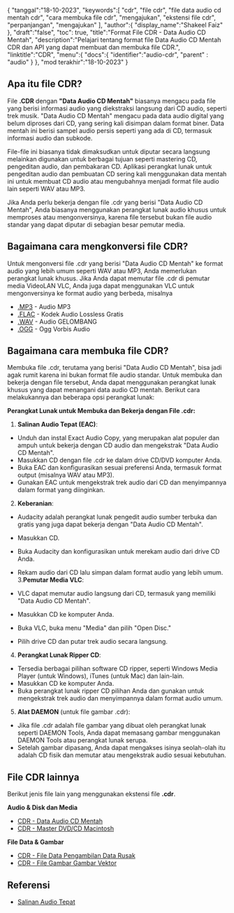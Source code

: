 {
"tanggal":"18-10-2023",
   "keywords":[
"cdr",
"file cdr",
"file data audio cd mentah cdr",
"cara membuka file cdr",
"mengajukan",
"ekstensi file cdr",
"perpanjangan",
"mengajukan"
],
   "author":{
"display_name":"Shakeel Faiz"
},
"draft":"false",
"toc": true,
"title":"Format File CDR - Data Audio CD Mentah",
   "description":"Pelajari tentang format file Data Audio CD Mentah CDR dan API yang dapat membuat dan membuka file CDR.",
"linktitle":"CDR",
   "menu":{
      "docs":{
         "identifier":"audio-cdr",
"parent" : "audio"
}
},
"mod terakhir":"18-10-2023"
}

## Apa itu file CDR?

File **.CDR** dengan **"Data Audio CD Mentah"** biasanya mengacu pada file yang berisi informasi audio yang diekstraksi langsung dari CD audio, seperti trek musik. "Data Audio CD Mentah" mengacu pada data audio digital yang belum diproses dari CD, yang sering kali disimpan dalam format biner. Data mentah ini berisi sampel audio persis seperti yang ada di CD, termasuk informasi audio dan subkode.

File-file ini biasanya tidak dimaksudkan untuk diputar secara langsung melainkan digunakan untuk berbagai tujuan seperti mastering CD, pengeditan audio, dan pembakaran CD. Aplikasi perangkat lunak untuk pengeditan audio dan pembuatan CD sering kali menggunakan data mentah ini untuk membuat CD audio atau mengubahnya menjadi format file audio lain seperti WAV atau MP3.

Jika Anda perlu bekerja dengan file .cdr yang berisi "Data Audio CD Mentah", Anda biasanya menggunakan perangkat lunak audio khusus untuk memproses atau mengonversinya, karena file tersebut bukan file audio standar yang dapat diputar di sebagian besar pemutar media.

## Bagaimana cara mengkonversi file CDR?

Untuk mengonversi file .cdr yang berisi "Data Audio CD Mentah" ke format audio yang lebih umum seperti WAV atau MP3, Anda memerlukan perangkat lunak khusus. Jika Anda dapat memutar file .cdr di pemutar media VideoLAN VLC, Anda juga dapat menggunakan VLC untuk mengonversinya ke format audio yang berbeda, misalnya

- [.MP3](/id/audio/mp3/) - Audio MP3
- [.FLAC](/id/audio/flac/) - Kodek Audio Lossless Gratis
- [.WAV](/id/audio/wav/) - Audio GELOMBANG
- [.OGG](/id/audio/ogg/) - Ogg Vorbis Audio

## Bagaimana cara membuka file CDR?

Membuka file .cdr, terutama yang berisi "Data Audio CD Mentah", bisa jadi agak rumit karena ini bukan format file audio standar. Untuk membuka dan bekerja dengan file tersebut, Anda dapat menggunakan perangkat lunak khusus yang dapat menangani data audio CD mentah. Berikut cara melakukannya dan beberapa opsi perangkat lunak:

**Perangkat Lunak untuk Membuka dan Bekerja dengan File .cdr:**

1. **Salinan Audio Tepat (EAC)**:
    





- Unduh dan instal Exact Audio Copy, yang merupakan alat populer dan ampuh untuk bekerja dengan CD audio dan mengekstrak "Data Audio CD Mentah".
- Masukkan CD dengan file .cdr ke dalam drive CD/DVD komputer Anda.
- Buka EAC dan konfigurasikan sesuai preferensi Anda, termasuk format output (misalnya WAV atau MP3).
- Gunakan EAC untuk mengekstrak trek audio dari CD dan menyimpannya dalam format yang diinginkan.
2. **Keberanian**:
    





- Audacity adalah perangkat lunak pengedit audio sumber terbuka dan gratis yang juga dapat bekerja dengan "Data Audio CD Mentah".
- Masukkan CD.
- Buka Audacity dan konfigurasikan untuk merekam audio dari drive CD Anda.
- Rekam audio dari CD lalu simpan dalam format audio yang lebih umum.
3.**Pemutar Media VLC**:
    





- VLC dapat memutar audio langsung dari CD, termasuk yang memiliki "Data Audio CD Mentah".
- Masukkan CD ke komputer Anda.
- Buka VLC, buka menu "Media" dan pilih "Open Disc."
- Pilih drive CD dan putar trek audio secara langsung.
4. **Perangkat Lunak Ripper CD**:
    





- Tersedia berbagai pilihan software CD ripper, seperti Windows Media Player (untuk Windows), iTunes (untuk Mac) dan lain-lain.
- Masukkan CD ke komputer Anda.
- Buka perangkat lunak ripper CD pilihan Anda dan gunakan untuk mengekstrak trek audio dan menyimpannya dalam format audio umum.
5. **Alat DAEMON** (untuk file gambar .cdr):
    





- Jika file .cdr adalah file gambar yang dibuat oleh perangkat lunak seperti DAEMON Tools, Anda dapat memasang gambar menggunakan DAEMON Tools atau perangkat lunak serupa.
- Setelah gambar dipasang, Anda dapat mengakses isinya seolah-olah itu adalah CD fisik dan memutar atau mengekstrak audio sesuai kebutuhan.

## File CDR lainnya

Berikut jenis file lain yang menggunakan ekstensi file **.cdr**.

**Audio & Disk dan Media**
- [CDR - Data Audio CD Mentah](/id/audio/cdr/)
- [CDR - Master DVD/CD Macintosh](/id/disc-dan-media/cdr/)

**File Data & Gambar**
- [CDR - File Data Pengambilan Data Rusak](/id/data/cdr-crash/)
- [CDR - File Gambar Gambar Vektor](/id/image/cdr/)

## Referensi
* [Salinan Audio Tepat](https://en.wikipedia.org/wiki/Exact_Audio_Copy)

